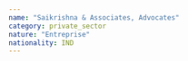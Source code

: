 ```yaml
---
name: "Saikrishna & Associates, Advocates"
category: private_sector
nature: "Entreprise"
nationality: IND
---
```

    